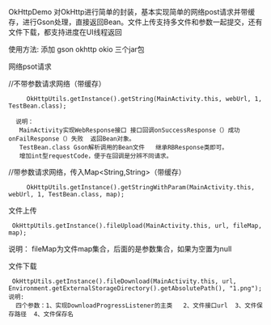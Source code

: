  OkHttpDemo
对OkHttp进行简单的封装，基本实现简单的网络post请求并带缓存，进行Gson处理，直接返回Bean。文件上传支持多文件和参数一起提交，还有文件下载，都支持进度在UI线程返回

使用方法:
添加 gson okhttp okio 三个jar包

网络psot请求

   //不带参数请求网络（带缓存）
	 
         OkHttpUtils.getInstance().getString(MainActivity.this, webUrl, 1, TestBean.class);
				 
      说明：
       MainActivity实现WebResponse接口 接口回调onSuccessResponse（）成功    onFailResponse（）失败  返回Bean对象。
       TestBean.class Gson解析调用的Bean文件   继承RBResponse类即可。
       增加int型requestCode，便于在回调是分辨不同请求。
			 
   //带参数请求网络，传入Map<String,String>（带缓存）
	 
         OkHttpUtils.getInstance().getStringWithParam(MainActivity.this, webUrl, 1, TestBean.class, map);
				 
文件上传

     OkHttpUtils.getInstance().fileUpload(MainActivity.this, url, fileMap, map);
   说明：
    fileMap为文件map集合，后面的是参数集合，如果为空置为null
		
		
文件下载

     OkHttpUtils.getInstance().fileDownload(MainActivity.this, url, Environment.getExternalStorageDirectory().getAbsolutePath(), "1.png");
    说明:
      四个参数：1、实现DownloadProgressListener的主类   2、文件接口url  3、文件保存路径  4、文件保存名
       
